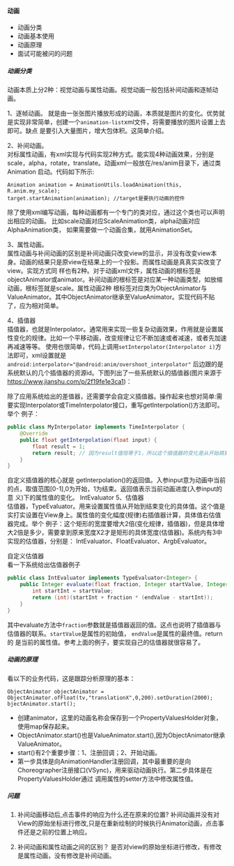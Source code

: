 #### 动画

* 动画分类
* 动画基本使用
* 动画原理
* 面试可能被问的问题

##### 动画分类   
动画本质上分2种：视觉动画与属性动画。视觉动画一般包括补间动画和逐帧动画。   

1、逐帧动画。 
就是由一张张图片播放形成的动画，本质就是图片的变化。优势就是实现非常简单，创建一个`animation-list`xml文件，将需要播放的图片设置上去即可。缺点
是要引入大量图片，增大包体积。这简单介绍。

2、补间动画。   
对标属性动画，有xml实现与代码实现2种方式。能实现4种动画效果，分别是scale，alpha，rotate，translate。动画xml一般放在/res/anim目录下，通过类Animation
启动。代码如下所示:
```
Animation animation = AnimationUtils.loadAnimation(this, R.anim.my_scale);
target.startAnimation(animation); //target是要执行动画的控件
```
除了使用xml编写动画，每种动画都有一个专门的类对应，通过这个类也可以声明出相应的动画。 比如scale动画对应ScaleAnimation类，alpha动画对应AlphaAnimation类，
如果需要做一个动画合集，就用AnimationSet。

3、属性动画。  
属性动画与补间动画的区别是补间动画只改变view的显示，并没有改变view本身。动画的结果只是原view在结果上的一个投影。而属性动画是真真实实改变了view。实现方式同
样也有2种。对于动画xml文件，属性动画的根标签是objectAnimator或animator。补间动画的根标签是对应某一种动画类型，如放缩动画，根标签就是scale。属性动画2种
根标签对应类为ObjectAnimator与ValueAnimator。其中ObjectAnimator继承至ValueAnimator。实现代码不贴了，应为相对简单。

4、插值器   
插值器，也就是Interpolator。通常用来实现一些复杂动画效果，作用就是设置属性变化的规律。比如一个平移动画，改变规律让它不断加速或者减速，或者先加速再减速等等。
使用也很简单，代码上调用`setInterpolator(Interpolator i)`方法即可，xml设置就是`android:interpolator="@android:anim/overshoot_interpolator"`
后边跟的是系统默认的几个插值器的资源id。下图列出了一些系统默认的插值器(图片来源于<https://www.jianshu.com/p/2f19fe1e3ca1>)：
[](../图片/img_插值器.png)

除了应用系统给出的差值器，还需要学会自定义插值器。操作起来也想对简单:需要实现Interpolator或TimeInterpolator接口，重写getInterpolation()方法即可。举个
例子：
```java
public class MyInterpolator implements TimeInterpolator {
    @Override
    public float getInterpolation(float input) {
        float result = 1; 
        return result; // 因为result值恒等于1，所以这个插值器的变化是从开始跳到结束。这就是意味着如果在平移动画中，将会一瞬间完成动画。
    }
}
```
自定义插值器的核心就是 getInterpolation()的返回值。入参input意为动画中当前的点，取值范围[0-1],0为开始，1为结束。返回值表示当前动画进度(入参input的意
义)下的属性值的变化。
IntEvaluator
5、估值器   
估值器，TypeEvaluator。用来设置属性值从开始到结束变化的具体值。这个值是实打实设置在View身上。属性值的变化幅度(规律)右插值器计算，具体值右估值器完成。举个
例子：这个矩形的宽度要增大2倍(变化规律，插值器)，但是具体增大2倍是多少，需要拿到原来宽度X2才是矩形的具体宽度(估值器)。系统内有3中实现的估值器，分别是：
IntEvaluator、FloatEvaluator、ArgbEvaluator。

自定义估值器    
看一下系统给出估值器例子
```java
public class IntEvaluator implements TypeEvaluator<Integer> {
    public Integer evaluate(float fraction, Integer startValue, Integer endValue) {
        int startInt = startValue;
        return (int)(startInt + fraction * (endValue - startInt));
    }
}
```
其中evaluate方法中`fraction`参数就是插值器返回的值。这点也说明了插值器与估值器的联系。`startValue`是属性的初始值， `endValue`是属性的最终值。return的
是当前的属性值。参考上面的例子，要实现自己的估值器就很容易了。


##### 动画的原理
看以下的业务代码，这是跟踪分析原理的基本：
```
ObjectAnimator objectAnimator = ObjectAnimator.ofFloat(tv,"translationX",0,200).setDuration(2000);
bjectAnimator.start();
```
* 创建animator，这里的动画名称会保存到一个PropertyValuesHolder对象，使用map保存起来。
* ObjectAnimator.start()也是ValueAnimator.start(),因为ObjectAnimator继承ValueAnimator。
* start()有2个重要步骤：1、注册回调；2、开始动画。
* 第一步具体是向AnimationHandler注册回调，其中最重要的是向Choreographer注册接口(VSync)，用来驱动动画执行。第二步具体是在PropertyValuesHolder通过
  调用属性的setter方法中修改属性值。


##### 问题
1. 补间动画移动后,点击事件的响应为什么还在原来的位置?
补间动画并没有对View的原始坐标进行修改,只是在重新绘制的时候执行Animator动画，点击事件还是之前的位置上响应。

2. 补间动画和属性动画之间的区别？
是否对view的原始坐标进行修改，有修改是属性动画，没有修改是补间动画。